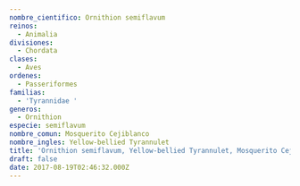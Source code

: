 ```yaml
---
nombre_cientifico: Ornithion semiflavum
reinos:
  - Animalia
divisiones:
  - Chordata
clases:
  - Aves
ordenes:
  - Passeriformes
familias:
  - 'Tyrannidae '
generos:
  - Ornithion
especie: semiflavum
nombre_comun: Mosquerito Cejiblanco
nombre_ingles: Yellow-bellied Tyrannulet
title: 'Ornithion semiflavum, Yellow-bellied Tyrannulet, Mosquerito Cejiblanco'
draft: false
date: 2017-08-19T02:46:32.000Z
---
```


